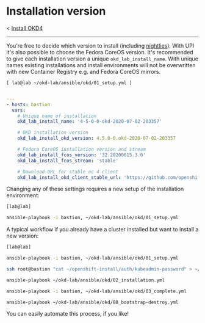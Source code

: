 # Installation version

< [Install OKD4](03_install_okd.md)

* * *

You're free to decide which version to install (including [nightlies](https://origin-release.svc.ci.openshift.org/)). With UPI it's also possible to choose the Fedora CoreOS version. It's recommended to give each installation version a unique `okd_lab_install_name`. With unique names existing installations and install environments will not be overwritten with new Container Registry e.g. and Fedora CoreOS mirrors.

`[ lab@lab ~/okd-lab/ansible/okd/01_setup.yml ]`

```yaml

---
- hosts: bastion
  vars:
    # Unique name of installation
    okd_lab_install_name: '4-5-0-0-okd-2020-07-02-203357'

    # OKD installation version
    okd_lab_install_okd_version: 4.5.0-0.okd-2020-07-02-203357

    # Fedora CoreOS installation version and stream
    okd_lab_install_fcos_version: '32.20200615.3.0'
    okd_lab_install_fcos_stream: 'stable'

    # Download URL for stable oc 4 client
    okd_lab_install_okd_client_stable_url: 'https://github.com/openshift/okd/releases/download/4.4.0-0.okd-2020-05-23-055148-beta5/openshift-client-linux-4.4.0-0.okd-2020-05-23-055148-beta5.tar.gz'  

```

Changing any of these settings requires a new setup of the installation environment:

```bash
[lab@lab]

ansible-playbook -i bastion, ~/okd-lab/ansible/okd/01_setup.yml

```

A typical workflow if you already have a cluster installed but want to install a new version:

```bash
[lab@lab]

ansible-playbook -i bastion, ~/okd-lab/ansible/okd/01_setup.yml

ssh root@bastion "cat ~/openshift-install/auth/kubeadmin-password" > ~/okd-lab/.secrets/kubeadmin

ansible-playbook ~/okd-lab/ansible/okd/02_installation.yml

ansible-playbook -i bastion, ~/okd-lab/ansible/okd/03_complete.yml

ansible-playbook ~/okd-lab/ansible/okd/88_bootstrap-destroy.yml

```

You can easily automate this process, if you like!

